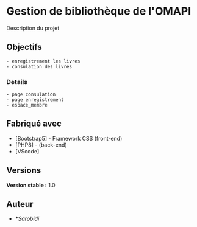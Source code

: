 # Gestion de bibliothèque de l'OMAPI

Description du projet

## Objectifs
	- enregistrement les livres
	- consulation des livres

### Details
	- page consulation 
	- page enregistrement
	- espace_membre

## Fabriqué avec

* [Bootstrap5] - Framework CSS (front-end)
* [PHP8] - (back-end)
* [VScode]

## Versions
**Version stable :** 1.0

## Auteur
* **Sarobidi* 
